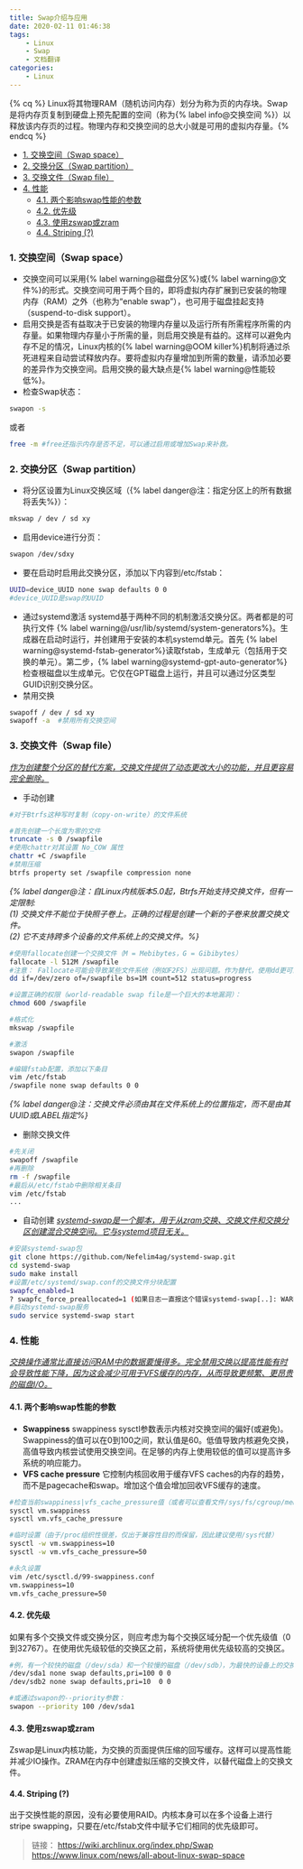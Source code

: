 ```yaml
---
title: Swap介绍与应用
date: 2020-02-11 01:46:38
tags:
    - Linux
    - Swap
    - 文档翻译
categories:
    - Linux
---
```


{% cq %} Linux将其物理RAM（随机访问内存）划分为称为页的内存块。Swap是将内存页复制到硬盘上预先配置的空间（称为{% label info@交换空间 %}）以释放该内存页的过程。物理内存和交换空间的总大小就是可用的虚拟内存量。{% endcq %}

<!-- more -->

<!-- TOC -->

- [1. 交换空间（Swap space）](#1-交换空间swap-space)
- [2. 交换分区（Swap partition）](#2-交换分区swap-partition)
- [3. 交换文件（Swap file）](#3-交换文件swap-file)
- [4. 性能](#4-性能)
    - [4.1. 两个影响swap性能的参数](#41-两个影响swap性能的参数)
    - [4.2. 优先级](#42-优先级)
    - [4.3. 使用zswap或zram](#43-使用zswap或zram)
    - [4.4. Striping (?)](#44-striping-)

<!-- /TOC -->

### 1. 交换空间（Swap space）

- 交换空间可以采用{% label warning@磁盘分区%}或{% label warning@文件%}的形式。交换空间可用于两个目的，即将虚拟内存扩展到已安装的物理内存（RAM）之外（也称为“enable swap”），也可用于磁盘挂起支持（suspend-to-disk support）。
- 启用交换是否有益取决于已安装的物理内存量以及运行所有所需程序所需的内存量。如果物理内存量小于所需的量，则启用交换是有益的。这样可以避免内存不足的情况，Linux内核的{% label warning@OOM killer%}机制将通过杀死进程来自动尝试释放内存。要将虚拟内存量增加到所需的数量，请添加必要的差异作为交换空间。启用交换的最大缺点是{% label warning@性能较低%}。
- 检查Swap状态：

```bash
swapon -s
```

或者

```bash
free -m #free还指示内存是否不足，可以通过启用或增加Swap来补救。
```

### 2. 交换分区（Swap partition）

- 将分区设置为Linux交换区域（{% label danger@注：指定分区上的所有数据将丢失%}）：

```bash
mkswap / dev / sd xy
```

- 启用device进行分页：

```bash
swapon /dev/sdxy
```

- 要在启动时启用此交换分区，添加以下内容到/etc/fstab：

```bash
UUID=device_UUID none swap defaults 0 0 
#device_UUID是swap的UUID
```

- 通过systemd激活
systemd基于两种不同的机制激活交换分区。两者都是的可执行文件 {% label warning@/usr/lib/systemd/system-generators%}。生成器在启动时运行，并创建用于安装的本机systemd单元。首先 {% label warning@systemd-fstab-generator%}读取fstab，生成单元（包括用于交换的单元）。第二步，{% label warning@systemd-gpt-auto-generator%}检查根磁盘以生成单元。它仅在GPT磁盘上运行，并且可以通过分区类型GUID识别交换分区。
- 禁用交换

```bash
swapoff / dev / sd xy
swapoff -a  #禁用所有交换空间
```

### 3. 交换文件（Swap file）

<u>*作为创建整个分区的替代方案，交换文件提供了动态更改大小的功能，并且更容易完全删除。*</u>

- 手动创建

```bash
#对于Btrfs这种写时复制（copy-on-write）的文件系统

#首先创建一个长度为零的文件
truncate -s 0 /swapfile
#使用chattr对其设置 No_COW 属性
chattr +C /swapfile
#禁用压缩
btrfs property set /swapfile compression none
```

<i>{% label danger@注：自Linux内核版本5.0起，Btrfs开始支持交换文件，但有一定限制:<br>
(1) 交换文件不能位于快照子卷上。正确的过程是创建一个新的子卷来放置交换文件。<br>
(2) 它不支持跨多个设备的文件系统上的交换文件。%}</i>

```bash
#使用fallocate创建一个交换文件（M = Mebibytes，G = Gibibytes）
fallocate -l 512M /swapfile
#注意： Fallocate可能会导致某些文件系统（例如F2FS）出现问题。作为替代，使用dd更可靠，但更慢
dd if=/dev/zero of=/swapfile bs=1M count=512 status=progress

#设置正确的权限（world-readable swap file是一个巨大的本地漏洞）：
chmod 600 /swapfile

#格式化
mkswap /swapfile

#激活
swapon /swapfile

#编辑fstab配置，添加以下条目
vim /etc/fstab
/swapfile none swap defaults 0 0
```

<i>{% label danger@注：交换文件必须由其在文件系统上的位置指定，而不是由其UUID或LABEL指定%}</i>

- 删除交换文件

```bash
#先关闭
swapoff /swapfile
#再删除
rm -f /swapfile
#最后从/etc/fstab中删除相关条目
vim /etc/fstab
...
```

- 自动创建
<u>*systemd-swap是一个脚本，用于从zram交换、交换文件和交换分区创建混合交换空间。它与systemd项目无关。*</u>

```bash
#安装systemd-swap包
git clone https://github.com/Nefelim4ag/systemd-swap.git
cd systemd-swap
sudo make install
#设置/etc/systemd/swap.conf的交换文件分块配置
swapfc_enabled=1
? swapfc_force_preallocated=1 (如果日志一直报这个错误systemd-swap[..]: WARN: swapFC: ENOSPC，就开启)
#启动systemd-swap服务
sudo service systemd-swap start
```

### 4. 性能

<u>*交换操作通常比直接访问RAM中的数据要慢得多。完全禁用交换以提高性能有时会导致性能下降，因为这会减少可用于VFS缓存的内存，从而导致更频繁、更昂贵的磁盘I/O。*</u>

#### 4.1. 两个影响swap性能的参数

- **Swappiness**
swappiness sysctl参数表示内核对交换空间的偏好(或避免)。Swappiness的值可以在0到100之间，默认值是60。低值导致内核避免交换，高值导致内核尝试使用交换空间。在足够的内存上使用较低的值可以提高许多系统的响应能力。
- **VFS cache pressure**
它控制内核回收用于缓存VFS caches的内存的趋势，而不是pagecache和swap。增加这个值会增加回收VFS缓存的速度。

```bash
#检查当前swappiness|vfs_cache_pressure值（或者可以查看文件/sys/fs/cgroup/memory/memory.swappiness或/proc/sys/vm/swappiness）
sysctl vm.swappiness
sysctl vm.vfs_cache_pressure

#临时设置（由于/proc组织性很差，仅出于兼容性目的而保留，因此建议使用/sys代替）
sysctl -w vm.swappiness=10
sysctl -w vm.vfs_cache_pressure=50

#永久设置
vim /etc/sysctl.d/99-swappiness.conf
vm.swappiness=10
vm.vfs_cache_pressure=50
```

#### 4.2. 优先级

如果有多个交换文件或交换分区，则应考虑为每个交换区域分配一个优先级值（0到32767）。在使用优先级较低的交换区之前，系统将使用优先级较高的交换区。

```bash
#例，有一个较快的磁盘（/dev/sda）和一个较慢的磁盘（/dev/sdb），为最快的设备上的交换区域分配更高的优先级（pri）
/dev/sda1 none swap defaults,pri=100 0 0
/dev/sdb2 none swap defaults,pri=10  0 0

#或通过swapon的--priority参数：
swapon --priority 100 /dev/sda1
```

#### 4.3. 使用zswap或zram

Zswap是Linux内核功能，为交换的页面提供压缩的回写缓存。这样可以提高性能并减少IO操作。ZRAM在内存中创建虚拟压缩的交换文件，以替代磁盘上的交换文件。

#### 4.4. Striping (?)

出于交换性能的原因，没有必要使用RAID。内核本身可以在多个设备上进行stripe swapping，只要在/etc/fstab文件中赋予它们相同的优先级即可。

> 链接：
<https://wiki.archlinux.org/index.php/Swap>
<https://www.linux.com/news/all-about-linux-swap-space>
